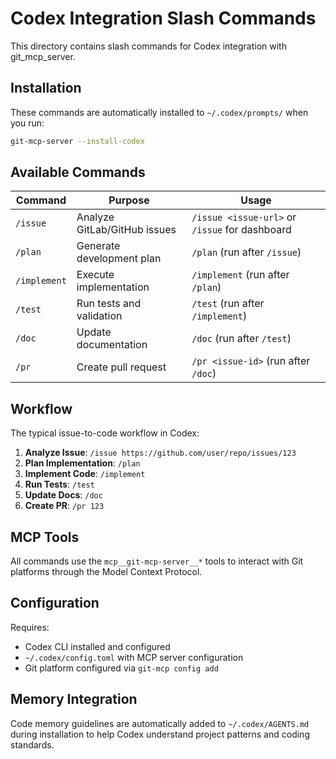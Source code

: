 # Codex Integration Slash Commands

This directory contains slash commands for Codex integration with git_mcp_server.

## Installation

These commands are automatically installed to `~/.codex/prompts/` when you run:

```bash
git-mcp-server --install-codex
```

## Available Commands

| Command | Purpose | Usage |
|---------|---------|-------|
| `/issue` | Analyze GitLab/GitHub issues | `/issue <issue-url>` or `/issue` for dashboard |
| `/plan` | Generate development plan | `/plan` (run after `/issue`) |
| `/implement` | Execute implementation | `/implement` (run after `/plan`) |
| `/test` | Run tests and validation | `/test` (run after `/implement`) |
| `/doc` | Update documentation | `/doc` (run after `/test`) |
| `/pr` | Create pull request | `/pr <issue-id>` (run after `/doc`) |

## Workflow

The typical issue-to-code workflow in Codex:

1. **Analyze Issue**: `/issue https://github.com/user/repo/issues/123`
2. **Plan Implementation**: `/plan`
3. **Implement Code**: `/implement`
4. **Run Tests**: `/test`
5. **Update Docs**: `/doc`
6. **Create PR**: `/pr 123`

## MCP Tools

All commands use the `mcp__git-mcp-server__*` tools to interact with Git platforms through the Model Context Protocol.

## Configuration

Requires:
- Codex CLI installed and configured
- `~/.codex/config.toml` with MCP server configuration
- Git platform configured via `git-mcp config add`

## Memory Integration

Code memory guidelines are automatically added to `~/.codex/AGENTS.md` during installation to help Codex understand project patterns and coding standards.
